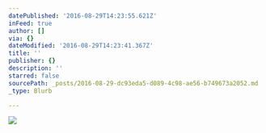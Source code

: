 ```yaml
---
datePublished: '2016-08-29T14:23:55.621Z'
inFeed: true
author: []
via: {}
dateModified: '2016-08-29T14:23:41.367Z'
title: ''
publisher: {}
description: ''
starred: false
sourcePath: _posts/2016-08-29-dc93eda5-d089-4c98-ae56-b749673a2052.md
_type: Blurb

---
```

![](https://the-grid-user-content.s3-us-west-2.amazonaws.com/66377246-9f8c-4cfb-bccf-541e7b833381.jpg)